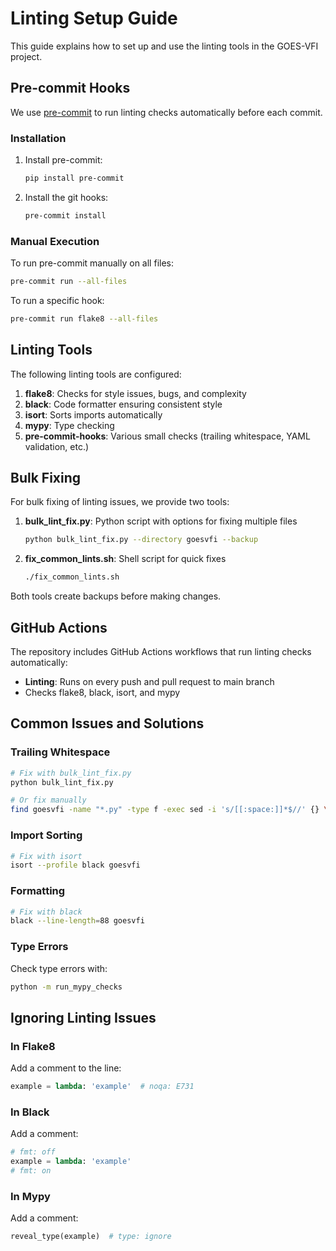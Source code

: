 # Linting Setup Guide

This guide explains how to set up and use the linting tools in the GOES-VFI project.

## Pre-commit Hooks

We use [pre-commit](https://pre-commit.com/) to run linting checks automatically before each commit.

### Installation

1. Install pre-commit:
   ```bash
   pip install pre-commit
   ```

2. Install the git hooks:
   ```bash
   pre-commit install
   ```

### Manual Execution

To run pre-commit manually on all files:
```bash
pre-commit run --all-files
```

To run a specific hook:
```bash
pre-commit run flake8 --all-files
```

## Linting Tools

The following linting tools are configured:

1. **flake8**: Checks for style issues, bugs, and complexity
2. **black**: Code formatter ensuring consistent style
3. **isort**: Sorts imports automatically
4. **mypy**: Type checking
5. **pre-commit-hooks**: Various small checks (trailing whitespace, YAML validation, etc.)

## Bulk Fixing

For bulk fixing of linting issues, we provide two tools:

1. **bulk_lint_fix.py**: Python script with options for fixing multiple files
   ```bash
   python bulk_lint_fix.py --directory goesvfi --backup
   ```

2. **fix_common_lints.sh**: Shell script for quick fixes
   ```bash
   ./fix_common_lints.sh
   ```

Both tools create backups before making changes.

## GitHub Actions

The repository includes GitHub Actions workflows that run linting checks automatically:

- **Linting**: Runs on every push and pull request to main branch
- Checks flake8, black, isort, and mypy

## Common Issues and Solutions

### Trailing Whitespace

```bash
# Fix with bulk_lint_fix.py
python bulk_lint_fix.py

# Or fix manually
find goesvfi -name "*.py" -type f -exec sed -i 's/[[:space:]]*$//' {} \;
```

### Import Sorting

```bash
# Fix with isort
isort --profile black goesvfi
```

### Formatting

```bash
# Fix with black
black --line-length=88 goesvfi
```

### Type Errors

Check type errors with:
```bash
python -m run_mypy_checks
```

## Ignoring Linting Issues

### In Flake8

Add a comment to the line:
```python
example = lambda: 'example'  # noqa: E731
```

### In Black

Add a comment:
```python
# fmt: off
example = lambda: 'example'
# fmt: on
```

### In Mypy

Add a comment:
```python
reveal_type(example)  # type: ignore
```
